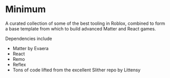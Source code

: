 # Minimum

A curated collection of some of the best tooling in Roblox, combined to form a base template from which to build advanced Matter and React games.

Dependencies include
* Matter by Evaera
* React
* Remo
* Reflex
* Tons of code lifted from the excellent Slither repo by Littensy
